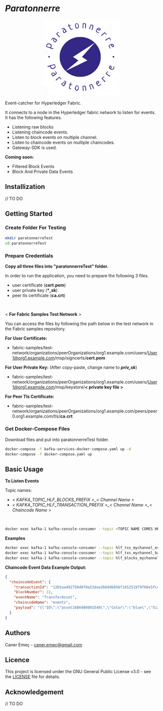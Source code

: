 # **_Paratonnerre_**

<p align="center">
<img src="./doc/logo.png" alt= “” width="250" height="250">
</p>

Event-catcher for Hyperledger Fabric.

It connects to a node in the Hyperledger fabric network to listen for events. It has the following features.

- Listening raw blocks
- Listening chaincode events.
- Listen to block events on multiple channel.
- Listen to chaincode events on multiple chaincodes.
- Gateway-SDK is used.

**Coming soon:**

- Filtered Block Events
- Block And Private Data Events

## **Installization**

// TO DO

## **Getting Started**

### **Create Folder For Testing**

```bash
mkdir paratonnerreTest
cd paratonnerreTest
```

### **Prepare Credentials**

**Copy all three files into "paratonnerreTest" folder.**

In order to run the application, you need to prepare the following 3 files.

- user certificate (**cert.pem**)
- user private key (**\*\_sk**)
- peer tls certificate (**ca.crt**)

</br>

< **For Fabric Samples Test Network** >

You can access the files by following the path below in the test network in the Fabric samples repository.

**For User Certificate:**

- fabric-samples/test-network/organizations/peerOrganizations/org1.example.com/users/User1@org1.example.com/msp/signcerts/**cert.pem**

**For User Private Key:** (After copy-paste, change name to **_priv_sk_**)

- fabric-samples/test-network/organizations/peerOrganizations/org1.example.com/users/User1@org1.example.com/msp/keystore/**< private key file >**

**For Peer Tls Certificate:**

- fabric-samples/test-network/organizations/peerOrganizations/org1.example.com/peers/peer0.org1.example.com/tls/**ca.crt**

### **Get Docker-Compose Files**

Download files and put into paratonnerreTest folder.

```bash
docker-compose -f kafka-services-docker-compose.yaml up -d
docker-compose -f docker-compose.yaml up
```

## **Basic Usage**

**To Listen Events**

Topic names:

- _< KAFKA_TOPIC_HLF_BLOCKS_PREFIX >\_< Channel Name >_
- _< KAFKA_TOPIC_HLF_TRANSACTION_PREFIX >\_< Channel Name >\_< Chaincode Name >_

</br>

```bash
docker exec kafka-1 kafka-console-consumer --topic <TOPIC NAME COMES HERE> --from-beginning --bootstrap-server localhost:9092
```

**Examples**

```bash
docker exec kafka-1 kafka-console-consumer --topic hlf_txs_mychannel_events --from-beginning --bootstrap-server localhost:9092
docker exec kafka-1 kafka-console-consumer --topic hlf_txs_mychannel_basic --from-beginning --bootstrap-server localhost:9092
docker exec kafka-1 kafka-console-consumer --topic hlf_blocks_mychannel --from-beginning --bootstrap-server localhost:9092
```

**Chaincode Event Data Example Output:**

```json
{
  "chaincodeEvent": {
    "transactionId": "12b5aa482750d0f0a53daa3b69d6856f1652519f9f66e5fc4ad6d2b3a145705a",
    "blockNumber": 22,
    "eventName": "TransferAsset",
    "chaincodeName": "events",
    "payload": "{\"ID\":\"asset1686480891540\",\"Color\":\"blue\",\"Size\":\"10\",\"Owner\":\"Mary\",\"AppraisedValue\":\"200\"}"
  }
}
```

## **Authors**

Caner Emeç - caner.emec@gmail.com

## **Licence**

This project is licensed under the GNU General Public License v3.0 - see the [LICENSE](LICENSE) file for details.

## **Acknowledgement**

// TO DO
